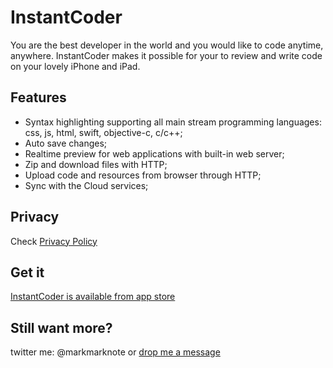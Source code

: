 # InstantCoder

You are the best developer in the world and you would like to code anytime, anywhere. InstantCoder makes it possible for your to review and write code on your lovely iPhone and iPad.


## Features
- Syntax highlighting supporting all main stream programming languages: css, js, html, swift, objective-c, c/c++;
- Auto save changes;
- Realtime preview for web applications with built-in web server;
- Zip and download files with HTTP;
- Upload code and resources from browser through HTTP;
- Sync with the Cloud services;

## Privacy

Check [Privacy Policy](privacy)

## Get it
[InstantCoder is available from app store](https://itunes.apple.com/app/instantcoder/id1067517686)


## Still want  more?
twitter me: @markmarknote
or [drop me a message](marknotesapp@gmail.com)
